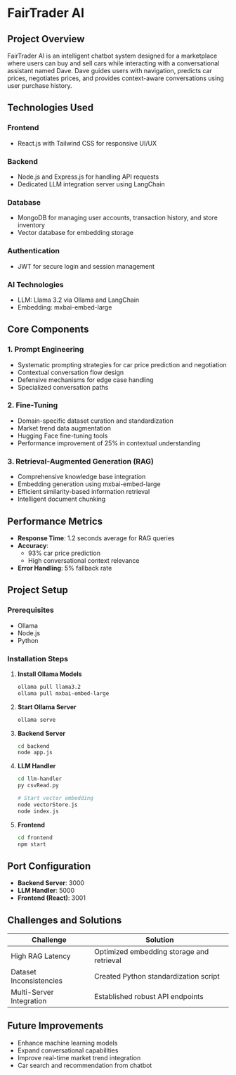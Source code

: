 # FairTrader AI

## Project Overview

FairTrader AI is an intelligent chatbot system designed for a marketplace where users can buy and sell cars while interacting with a conversational assistant named Dave. Dave guides users with navigation, predicts car prices, negotiates prices, and provides context-aware conversations using user purchase history.

## Technologies Used

### Frontend
- React.js with Tailwind CSS for responsive UI/UX

### Backend
- Node.js and Express.js for handling API requests
- Dedicated LLM integration server using LangChain

### Database
- MongoDB for managing user accounts, transaction history, and store inventory
- Vector database for embedding storage

### Authentication
- JWT for secure login and session management

### AI Technologies
- LLM: Llama 3.2 via Ollama and LangChain
- Embedding: mxbai-embed-large

## Core Components

### 1. Prompt Engineering
- Systematic prompting strategies for car price prediction and negotiation
- Contextual conversation flow design
- Defensive mechanisms for edge case handling
- Specialized conversation paths

### 2. Fine-Tuning
- Domain-specific dataset curation and standardization
- Market trend data augmentation
- Hugging Face fine-tuning tools
- Performance improvement of 25% in contextual understanding

### 3. Retrieval-Augmented Generation (RAG)
- Comprehensive knowledge base integration
- Embedding generation using mxbai-embed-large
- Efficient similarity-based information retrieval
- Intelligent document chunking

## Performance Metrics

- **Response Time**: 1.2 seconds average for RAG queries
- **Accuracy**: 
  - 93% car price prediction
  - High conversational context relevance
- **Error Handling**: 5% fallback rate

## Project Setup

### Prerequisites
- Ollama
- Node.js
- Python

### Installation Steps

1. **Install Ollama Models**
   ```bash
   ollama pull llama3.2
   ollama pull mxbai-embed-large
   ```

2. **Start Ollama Server**
   ```bash
   ollama serve
   ```

3. **Backend Server**
   ```bash
   cd backend
   node app.js
   ```

4. **LLM Handler**
   ```bash
   cd llm-handler
   py csvRead.py
   
   # Start vector embedding
   node vectorStore.js
   node index.js
   ```

5. **Frontend**
   ```bash
   cd frontend
   npm start
   ```

## Port Configuration

- **Backend Server**: 3000
- **LLM Handler**: 5000
- **Frontend (React)**: 3001

## Challenges and Solutions

| Challenge | Solution |
|-----------|----------|
| High RAG Latency | Optimized embedding storage and retrieval |
| Dataset Inconsistencies | Created Python standardization script |
| Multi-Server Integration | Established robust API endpoints |

## Future Improvements
- Enhance machine learning models
- Expand conversational capabilities
- Improve real-time market trend integration
- Car search and recommendation from chatbot
